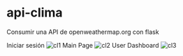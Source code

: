 # api-clima

Consumir una API de openweathermap.org con flask



Iniciar sesión
![cl1](https://user-images.githubusercontent.com/97625018/172019963-5e7c27a2-5f80-420f-ae06-723ceda07c27.png)
Main Page
![cl2](https://user-images.githubusercontent.com/97625018/172019962-b86851b9-781a-4433-8735-ccf9e4bebad0.png)
User Dashboard
![cl3](https://user-images.githubusercontent.com/97625018/172019961-45a9b7a0-631a-46da-8aed-8de8430de4b1.png)
